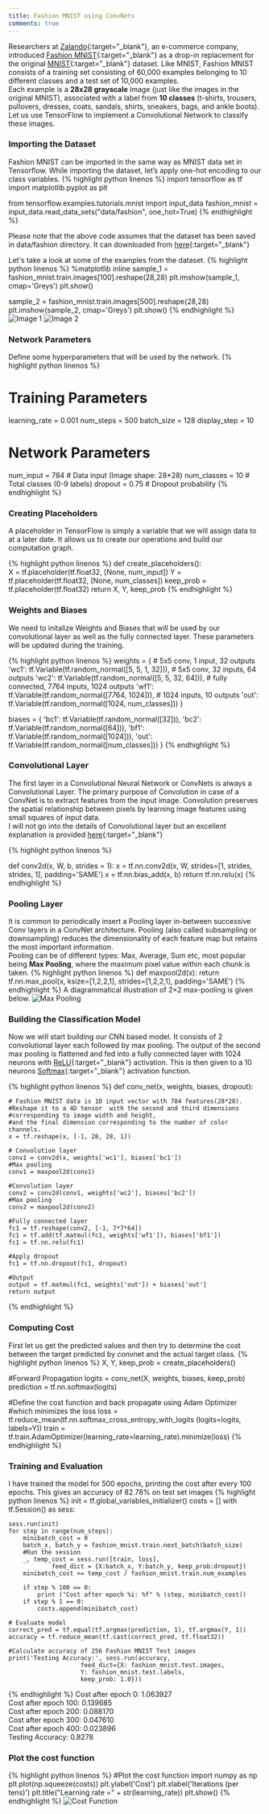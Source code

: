 ```yaml
---
title: Fashion MNIST using ConvNets
comments: true
---
```


Researchers at [Zalando](http://www.zalando.com/){:target="_blank"}, an e-commerce company, introduced [Fashion MNIST](https://github.com/zalandoresearch/fashion-mnist){:target="_blank"} as a drop-in replacement for the original [MNIST](http://yann.lecun.com/exdb/mnist/){:target="_blank"} dataset. Like MNIST, Fashion MNIST consists of a training set consisting of 60,000 examples belonging to 10 different classes and a test set of 10,000 examples.  
Each example is a **28x28 grayscale** image (just like the images in the original MNIST), associated with a label from **10 classes** (t-shirts, trousers, pullovers, dresses, coats, sandals, shirts, sneakers, bags, and ankle boots).  
Let us use TensorFlow to implement a Convolutional Network to classify these images.

### Importing the Dataset
Fashion MNIST can be imported in the same way as MNIST data set in Tensorflow. While importing the dataset, let’s apply one-hot encoding to our class variables.
{% highlight python linenos %}
import tensorflow as tf
import matplotlib.pyplot as plt

from tensorflow.examples.tutorials.mnist import input_data
fashion_mnist = input_data.read_data_sets("data/fashion", one_hot=True)
{% endhighlight %}

Please note that the above code assumes that the dataset has been saved in data/fashion directory. It can downloaded from [here](https://github.com/zalandoresearch/fashion-mnist#get-the-data){:target="_blank"}

Let's take a look at some of the examples from the dataset.
{% highlight python linenos %}
%matplotlib inline
sample_1 = fashion_mnist.train.images[100].reshape(28,28)
plt.imshow(sample_1, cmap='Greys')
plt.show()

sample_2 = fashion_mnist.train.images[500].reshape(28,28)
plt.imshow(sample_2, cmap='Greys')
plt.show()
{% endhighlight %}
![Image 1](/img/fashion_mnist_1.png "Image 1") ![Image 2](/img/fashion_mnist_2.png "Image 2")
### Network Parameters
Define some hyperparameters that will be used by the network.
{% highlight python linenos %}
# Training Parameters
learning_rate = 0.001
num_steps = 500
batch_size = 128
display_step = 10

# Network Parameters
num_input = 784 # Data input (Image shape: 28*28)
num_classes = 10 # Total classes (0-9 labels)
dropout = 0.75 # Dropout probability
{% endhighlight %}

### Creating Placeholders
A placeholder in TensorFlow is simply a variable that we will assign data to at a later date. It allows us to create our operations and build our computation graph.

{% highlight python linenos %}
def create_placeholders():  
    X = tf.placeholder(tf.float32, [None, num_input])
    Y = tf.placeholder(tf.float32, [None, num_classes])
    keep_prob = tf.placeholder(tf.float32)
    return X, Y, keep_prob
{% endhighlight %}

### Weights and Biases
We need to initalize Weights and Biases that will be used by our convolutional layer as well as the fully connected layer. These parameters will be updated during the training.

{% highlight python linenos %}
weights = {
    # 5x5 conv, 1 input, 32 outputs
    'wc1': tf.Variable(tf.random_normal([5, 5, 1, 32])),
    # 5x5 conv, 32 inputs, 64 outputs
    'wc2': tf.Variable(tf.random_normal([5, 5, 32, 64])),
    # fully connected, 7*7*64 inputs, 1024 outputs
    'wf1': tf.Variable(tf.random_normal([7*7*64, 1024])),
    # 1024 inputs, 10 outputs
    'out': tf.Variable(tf.random_normal([1024, num_classes]))
}

biases = {
    'bc1': tf.Variable(tf.random_normal([32])),
    'bc2': tf.Variable(tf.random_normal([64])),
    'bf1': tf.Variable(tf.random_normal([1024])),
    'out': tf.Variable(tf.random_normal([num_classes]))
}
{% endhighlight %}

### Convolutional Layer
The first layer in a Convolutional Neural Network or ConvNets is always a Convolutional Layer. The primary purpose of Convolution in case of a ConvNet is to extract features from the input image. Convolution preserves the spatial relationship between pixels by learning image features using small squares of input data.  
I will not go into the details of Convolutional layer but an excellent explanation is provided [here](https://adeshpande3.github.io/adeshpande3.github.io/A-Beginner's-Guide-To-Understanding-Convolutional-Neural-Networks/){:target="_blank"}

{% highlight python linenos %}

def conv2d(x, W, b, strides = 1):
    x = tf.nn.conv2d(x, W, strides=[1, strides, strides, 1], 
    		padding='SAME')
    x = tf.nn.bias_add(x, b)
    return tf.nn.relu(x)
{% endhighlight %}

### Pooling Layer
It is common to periodically insert a Pooling layer in-between successive Conv layers in a ConvNet architecture. Pooling (also called subsampling or downsampling) reduces the dimensionality of each feature map but retains the most important information.   
Pooling can be of different types: Max, Average, Sum etc, most popular being **Max Pooling**, where the maximum pixel value within each chunk is taken. 
{% highlight python linenos %}
def maxpool2d(x):
    return tf.nn.max_pool(x, ksize=[1,2,2,1], strides=[1,2,2,1], 
    			padding='SAME')
{% endhighlight %}
A diagrammatical illustration of 2×2 max-pooling is given below.
![Max Pooling](/img/fashion_mnist_3.png "Max Pooling")

### Building the Classification Model
Now we will start building our CNN based model. It consists of 2 convolutional layer each followed by max pooling. The output of the second max pooling is flattened and fed into a fully connected layer with 1024 neurons with [ReLU](https://en.wikipedia.org/wiki/Rectifier_(neural_networks)){:target="_blank"} activation. This is then given to a 10 neurons [Softmax](https://en.wikipedia.org/wiki/Softmax_function){:target="_blank"} activation function.

{% highlight python linenos %}
def conv_net(x, weights, biases, dropout):
    
    # Fashion MNIST data is 1D input vector with 784 features(28*28).
    #Reshape it to a 4D tensor  with the second and third dimensions 
    #corresponding to image width and height,
    #and the final dimension corresponding to the number of color channels.
    x = tf.reshape(x, [-1, 28, 28, 1])
    
    # Convolution layer
    conv1 = conv2d(x, weights['wc1'], biases['bc1'])
    #Max pooling
    conv1 = maxpool2d(conv1)
    
    #Convolution layer
    conv2 = conv2d(conv1, weights['wc2'], biases['bc2'])
    #Max pooling
    conv2 = maxpool2d(conv2)
    
    #Fully connected layer
    fc1 = tf.reshape(conv2, [-1, 7*7*64])
    fc1 = tf.add(tf.matmul(fc1, weights['wf1']), biases['bf1'])
    fc1 = tf.nn.relu(fc1)
    
    #Apply dropout
    fc1 = tf.nn.dropout(fc1, dropout)
    
    #Output
    output = tf.matmul(fc1, weights['out']) + biases['out']
    return output
{% endhighlight %}

### Computing Cost
First let us get the predicted values and then try to determine the cost between the target predicted by convnet and the actual target class.
{% highlight python linenos %}
X, Y, keep_prob = create_placeholders()

#Forward Propagation
logits = conv_net(X, weights, biases, keep_prob)
prediction = tf.nn.softmax(logits)

#Define the cost function and back propagate using Adam Optimizer 
#which minimizes the loss
loss = tf.reduce_mean(tf.nn.softmax_cross_entropy_with_logits
            (logits=logits, labels=Y))
train = tf.train.AdamOptimizer(learning_rate=learning_rate).minimize(loss)
{% endhighlight %}

### Training and Evaluation
I have trained the model for 500 epochs, printing the cost after every 100 epochs. This gives an accuracy of 82.78% on test set images
{% highlight python linenos %}
init = tf.global_variables_initializer()
costs = []
with tf.Session() as sess:
    
    sess.run(init)
    for step in range(num_steps):
        minibatch_cost = 0
        batch_x, batch_y = fashion_mnist.train.next_batch(batch_size)
        #Run the session
        _, temp_cost = sess.run([train, loss], 
                feed_dict = {X:batch_x, Y:batch_y, keep_prob:dropout})
        minibatch_cost += temp_cost / fashion_mnist.train.num_examples
        
        if step % 100 == 0:
            print ("Cost after epoch %i: %f" % (step, minibatch_cost))
        if step % 1 == 0:
            costs.append(minibatch_cost)
        
    # Evaluate model
    correct_pred = tf.equal(tf.argmax(prediction, 1), tf.argmax(Y, 1))
    accuracy = tf.reduce_mean(tf.cast(correct_pred, tf.float32))
    
    #Calculate accuracy of 256 Fashion MNIST Test images
    print('Testing Accuracy:', sess.run(accuracy, 
                        feed_dict={X: fashion_mnist.test.images,
                        Y: fashion_mnist.test.labels,
                        keep_prob: 1.0}))
{% endhighlight %}
Cost after epoch 0: 1.063927  
Cost after epoch 100: 0.139685  
Cost after epoch 200: 0.088170  
Cost after epoch 300: 0.047610  
Cost after epoch 400: 0.023896  
Testing Accuracy: 0.8278  

### Plot the cost function

{% highlight python linenos %}
#Plot the cost function
import numpy as np
plt.plot(np.squeeze(costs))
plt.ylabel('Cost')
plt.xlabel('Iterations (per tens)')
plt.title("Learning rate =" + str(learning_rate))
plt.show()
{% endhighlight %}
![Cost Function](/img/fashion_mnist_4.png "Cost Function")